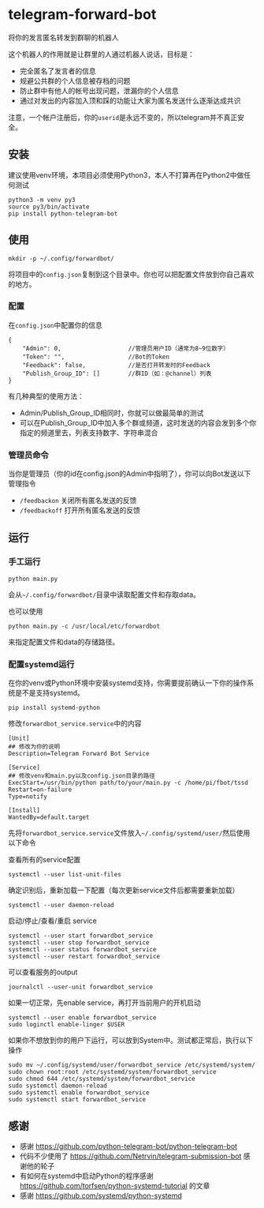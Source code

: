 # telegram-forward-bot
将你的发言匿名转发到群聊的机器人

这个机器人的作用就是让群里的人通过机器人说话，目标是：

* 完全匿名了发言者的信息
* 规避公共群的个人信息被存档的问题
* 防止群中有他人的帐号出现问题，泄漏你的个人信息
* 通过对发出的内容加入顶和踩的功能让大家为匿名发送什么逐渐达成共识

注意，一个帐户注册后，你的`userid`是永远不变的，所以telegram并不真正安全。

## 安装

建议使用venv环境，本项目必须使用Python3，本人不打算再在Python2中做任何测试

```
python3 -m venv py3
source py3/bin/activate
pip install python-telegram-bot
```

## 使用

```
mkdir -p ~/.config/forwardbot/
```

将项目中的`config.json`复制到这个目录中。你也可以把配置文件放到你自己喜欢的地方。

### 配置

在`config.json`中配置你的信息

```
{
    "Admin": 0,                   //管理员用户ID（通常为8~9位数字）
    "Token": "",                  //Bot的Token
    "Feedback": false,            //是否打开转发时的Feedback
    "Publish_Group_ID": []        //群ID（如：@channel）列表
}
```

有几种典型的使用方法：

* Admin/Publish_Group_ID相同时，你就可以做最简单的测试
* 可以在Publish_Group_ID中加入多个群或频道，这时发送的内容会发到多个你指定的频道里去，列表支持数字、字符串混合

### 管理员命令

当你是管理员（你的id在config.json的Admin中指明了），你可以向Bot发送以下管理指令

* `/feedbackon` 关闭所有匿名发送的反馈
* `/feedbackoff` 打开所有匿名发送的反馈

## 运行

### 手工运行

```
python main.py
```

会从`~/.config/forwardbot/`目录中读取配置文件和存取data。

也可以使用

```
python main.py -c /usr/local/etc/forwardbot
```

来指定配置文件和data的存储路径。

### 配置systemd运行

在你的venv或Python环境中安装systemd支持，你需要提前确认一下你的操作系统是不是支持systemd。

```
pip install systemd-python
```

修改`forwardbot_service.service`中的内容

```
[Unit]
## 修改为你的说明
Description=Telegram Forward Bot Service

[Service]
## 修改venv和main.py以及config.json目录的路径
ExecStart=/usr/bin/python path/to/your/main.py -c /home/pi/fbot/tssd
Restart=on-failure
Type=notify

[Install]
WantedBy=default.target
```

先将`forwardbot_service.service`文件放入`~/.config/systemd/user/`然后使用以下命令

查看所有的service配置

```
systemctl --user list-unit-files 
```

确定识别后，重新加载一下配置（每次更新service文件后都需要重新加载）

```
systemctl --user daemon-reload
```

启动/停止/查看/重启 service

```
systemctl --user start forwardbot_service
systemctl --user stop forwardbot_service
systemctl --user status forwardbot_service
systemctl --user restart forwardbot_service
```

可以查看服务的output

```
journalctl --user-unit forwardbot_service
```

如果一切正常，先enable service，再打开当前用户的开机启动

```
systemctl --user enable forwardbot_service
sudo loginctl enable-linger $USER
```

如果你不想放到你的用户下运行，可以放到System中。测试都正常后，执行以下操作

```
sudo mv ~/.config/systemd/user/forwardbot_service /etc/systemd/system/
sudo chown root:root /etc/systemd/system/forwardbot_service
sudo chmod 644 /etc/systemd/system/forwardbot_service
sudo systemctl daemon-reload
sudo systemctl enable forwardbot_service
sudo systemctl start forwardbot_service
```

## 感谢

* 感谢 https://github.com/python-telegram-bot/python-telegram-bot
* 代码不少使用了 https://github.com/Netrvin/telegram-submission-bot 感谢他的轮子
* 有如何在systemd中启动Python的程序感谢 https://github.com/torfsen/python-systemd-tutorial 的文章
* 感谢 https://github.com/systemd/python-systemd